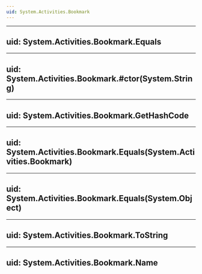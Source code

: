 ```yaml
---
uid: System.Activities.Bookmark
---
```


---
uid: System.Activities.Bookmark.Equals
---

---
uid: System.Activities.Bookmark.#ctor(System.String)
---

---
uid: System.Activities.Bookmark.GetHashCode
---

---
uid: System.Activities.Bookmark.Equals(System.Activities.Bookmark)
---

---
uid: System.Activities.Bookmark.Equals(System.Object)
---

---
uid: System.Activities.Bookmark.ToString
---

---
uid: System.Activities.Bookmark.Name
---
